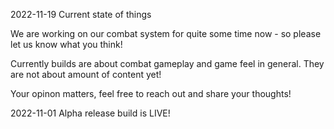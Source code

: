 2022-11-19 Current state of things

We are working on our combat system for quite some time now - so please let us know what you think!

Currently builds are about combat gameplay and game feel in general. 
They are not about amount of content yet! 

Your opinon matters, feel free to reach out and share your thoughts!

2022-11-01 Alpha release build is LIVE!
